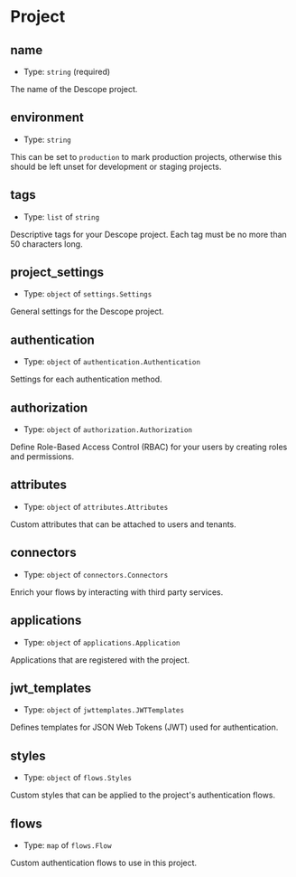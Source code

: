 
Project
=======



name
----

- Type: `string` (required)

The name of the Descope project.



environment
-----------

- Type: `string` 

This can be set to `production` to mark production projects, otherwise this should be
left unset for development or staging projects.



tags
----

- Type: `list` of `string` 

Descriptive tags for your Descope project. Each tag must be no more than 50 characters long.



project_settings
----------------

- Type: `object` of `settings.Settings` 

General settings for the Descope project.



authentication
--------------

- Type: `object` of `authentication.Authentication` 

Settings for each authentication method.



authorization
-------------

- Type: `object` of `authorization.Authorization` 

Define Role-Based Access Control (RBAC) for your users by creating roles and permissions.



attributes
----------

- Type: `object` of `attributes.Attributes` 

Custom attributes that can be attached to users and tenants.



connectors
----------

- Type: `object` of `connectors.Connectors` 

Enrich your flows by interacting with third party services.



applications
------------

- Type: `object` of `applications.Application` 

Applications that are registered with the project.



jwt_templates
-------------

- Type: `object` of `jwttemplates.JWTTemplates` 

Defines templates for JSON Web Tokens (JWT) used for authentication.



styles
------

- Type: `object` of `flows.Styles` 

Custom styles that can be applied to the project's authentication flows.



flows
-----

- Type: `map` of `flows.Flow` 

Custom authentication flows to use in this project.

